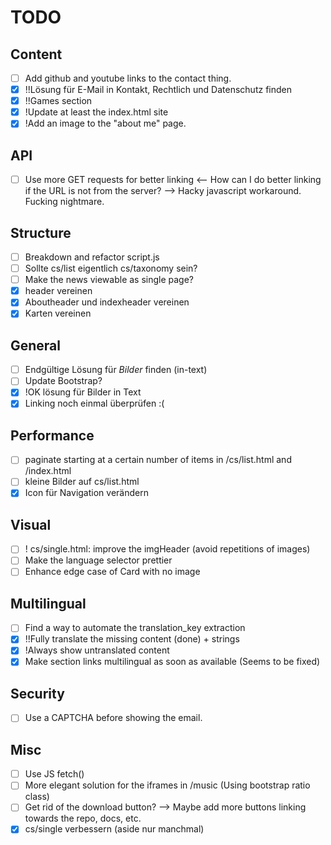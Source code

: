 # TODO
## Content
- [ ] Add github and youtube links to the contact thing.
- [x] !!Lösung für E-Mail in Kontakt, Rechtlich und Datenschutz finden
- [x] !!Games section
- [x] !Update at least the index.html site
- [x] !Add an image to the "about me" page.

## API
- [ ] Use more GET requests for better linking <-- How can I do better linking if the URL is not from the server? --> Hacky javascript workaround. Fucking nightmare.

## Structure
- [ ] Breakdown and refactor script.js
- [ ] Sollte cs/list eigentlich cs/taxonomy sein?
- [ ] Make the news viewable as single page?
- [x] header vereinen
- [x] Aboutheader und indexheader vereinen
- [x] Karten vereinen

## General
- [ ] Endgültige Lösung für *Bilder* finden (in-text)
- [ ] Update Bootstrap?
- [x] !OK lösung für Bilder in Text
- [x] Linking noch einmal überprüfen :(

## Performance
- [ ] paginate starting at a certain number of items in /cs/list.html and /index.html
- [ ] kleine Bilder auf cs/list.html
- [x] Icon für Navigation verändern

## Visual
- [ ] ! cs/single.html: improve the imgHeader (avoid repetitions of images)
- [ ] Make the language selector prettier
- [ ] Enhance edge case of Card with no image

## Multilingual
- [ ] Find a way to automate the translation_key extraction
- [x] !!Fully translate the missing content (done) + strings
- [x] !Always show untranslated content
- [x] Make section links multilingual as soon as available (Seems to be fixed)

## Security
- [ ] Use a CAPTCHA before showing the email.

## Misc
- [ ] Use JS fetch()
- [ ] More elegant solution for the iframes in /music (Using bootstrap ratio class)
- [ ] Get rid of the download button? --> Maybe add more buttons linking towards the repo, docs, etc.
- [x] cs/single verbessern (aside nur manchmal)
